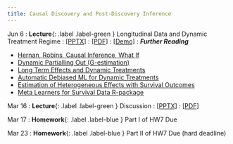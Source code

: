 ```yaml
---
title: Causal Discovery and Post-Discovery Inference
---
```


Jun 6
: **Lecture**{: .label .label-green } Longitudinal Data and Dynamic Treatment Regime
  : [[PPTX]](https://github.com/stanford-msande228/winter23/raw/main/MSANDE228_Lecture19_Dynamic_Treatment_Effects.pptx)
  : [[PDF]](https://github.com/stanford-msande228/winter23/raw/main/MSANDE228_Lecture19_Dynamic_Treatment_Effects.pdf)
  : [[Demo]](https://github.com/stanford-msande228/winter23/blob/main/DynamicEffects.ipynb)
: ***Further Reading***
- [Hernan, Robins, Causal Inference, What If](https://cdn1.sph.harvard.edu/wp-content/uploads/sites/1268/2022/12/hernanrobins_WhatIf_20dec22.pdf)
- [Dynamic Partialling Out (G-estimation)](https://arxiv.org/pdf/2002.07285.pdf)
- [Long Term Effects and Dynamic Treatments](https://arxiv.org/pdf/2103.08390.pdf)
- [Automatic Debiased ML for Dynamic Treatments](https://arxiv.org/abs/2203.13887)
- [Estimation of Heterogeneous Effects with Survival Outcomes](https://arxiv.org/abs/2207.07758)
- [Meta Learners for Survival Data R-package](https://github.com/som-shahlab/survlearners)

Mar 16
: **Lecture**{: .label .label-green } Discussion
  : [[PPTX]](https://github.com/stanford-msande228/winter23/raw/main/MSANDE228_Lecture20_Discussion_and_FAQ.pptx)
  : [[PDF]](https://github.com/stanford-msande228/winter23/raw/main/MSANDE228_Lecture20_Discussion_and_FAQ.pdf)
  
Mar 17
: **Homework**{: .label .label-blue } Part I of HW7 Due

Mar 23
: **Homework**{: .label .label-blue } Part II of HW7 Due (hard deadline)
